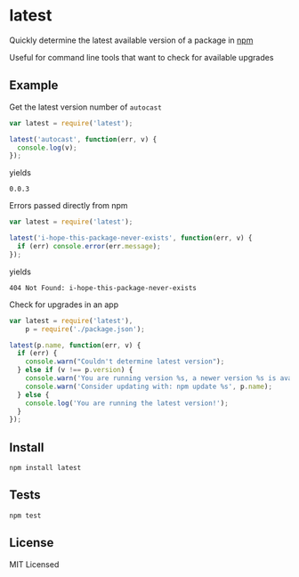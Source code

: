 latest
======

Quickly determine the latest available version of a package in [npm](http://npmjs.org)

Useful for command line tools that want to check for available upgrades

Example
-------

Get the latest version number of `autocast`

``` js
var latest = require('latest');

latest('autocast', function(err, v) {
  console.log(v);
});
```
yields
```
0.0.3
```

Errors passed directly from npm

``` js
var latest = require('latest');

latest('i-hope-this-package-never-exists', function(err, v) {
  if (err) console.error(err.message);
});
```
yields
```
404 Not Found: i-hope-this-package-never-exists
```

Check for upgrades in an app

``` js
var latest = require('latest'),
    p = require('./package.json');

latest(p.name, function(err, v) {
  if (err) {
    console.warn("Couldn't determine latest version");
  } else if (v !== p.version) {
    console.warn('You are running version %s, a newer version %s is available', p.version, v);
    console.warn('Consider updating with: npm update %s', p.name);
  } else {
    console.log('You are running the latest version!');
  }
});
```

Install
------

    npm install latest

Tests
-----

    npm test

License
-------

MIT Licensed
